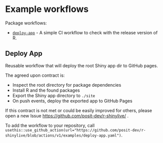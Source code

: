 # Example workflows

Package workflows:

- [`deploy-app`](#deploy-app) - A simple CI workflow to
    check with the release version of R.

## Deploy App

Reusable workflow that will deploy the root Shiny app dir to GitHub pages.

The agreed upon contract is:

- Inspect the root directory for package dependencies
- Install R and the found packages
- Export the Shiny app directory to `./site`
- On push events, deploy the exported app to GitHub Pages

If this contract is not met or could be easily improved for others, please open
a new Issue https://github.com/posit-dev/r-shinylive/ .

To add the workflow to your repository, call `usethis::use_github_action(url="https://github.com/posit-dev/r-shinylive/blob/actions/v1/examples/deploy-app.yaml")`.
